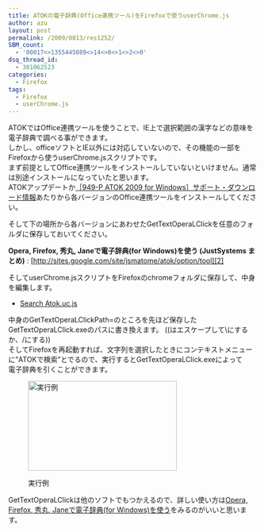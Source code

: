 ```yaml
---
title: ATOKの電子辞典(Office連携ツール)をFirefoxで使うuserChrome.js
author: azu
layout: post
permalink: /2009/0813/res1252/
SBM_count:
  - '00017<>1355445089<>14<>0<>1<>2<>0'
dsq_thread_id:
  - 301062523
categories:
  - Firefox
tags:
  - Firefox
  - userChrome.js
---
```

ATOKではOffice連携ツールを使うことで、IE上で選択範囲の漢字などの意味を電子辞典で調べる事ができます。  
しかし、officeソフトとIE以外には対応していないので、その機能の一部をFirefoxから使うuserChrome.jsスクリプトです。  
まず前提としてOffice連携ツールをインストールしていないといけません。通常は別途インストールになっていたと思います。  
ATOKアップデートか[［949-P ATOK 2009 for Windows］サポート・ダウンロード情報][1]あたりから各バージョンのOffice連携ツールをインストールしてください。

そして下の場所から各バージョンにあわせたGetTextOperaLClickを任意のフォルダに保存しておいてください。

**Opera, Firefox, 秀丸, Janeで電子辞典(for Windows)を使う (JustSystems まとめ)**
:   [http://sites.google.com/site/jsmatome/atok/option/tool][2]

そしてuserChrome.jsスクリプトをFirefoxのchromeフォルダに保存して、中身を編集します。

*   [Search Atok.uc.js][3]

中身のGetTextOperaLClickPath=のところを先ほど保存したGetTextOperaLClick.exeのパスに書き換えます。 ((はエスケープして\にするか、/にする))  
そしてFirefoxを再起動すれば、文字列を選択したときにコンテキストメニューに&#8221;ATOKで検索&#8221;とでるので、実行するとGetTextOperaLClick.exeによって  
電子辞典を引くことができます。<figure id="attachment_1254" style="width: 300px;" class="wp-caption alignnone">

[<img class="size-medium wp-image-1254" title="sshot-2009-08-13-[21-10-00]" src="https://efcl.info/wp-content/uploads/2009/08/sshot-2009-08-13-21-10-00-300x181.png" alt="実行例" width="300" height="181" />][4]<figcaption class="wp-caption-text">実行例</figcaption></figure> 
GetTextOperaLClickは他のソフトでもつかえるので、詳しい使い方は[Opera, Firefox, 秀丸, Janeで電子辞典(for Windows)を使う][5]をみるのがいいと思います。

&nbsp;

 [1]: http://support.justsystems.com/jp/app/servlet/product?pid=949
 [2]: http://sites.google.com/site/jsmatome/atok/option/tool "Opera, Firefox, 秀丸, Janeで電子辞典(for Windows)を使う (JustSystems まとめ)"
 [3]: https://efcl.info/wp-content/uploads/2009/08/Search-Atok.uc_.js
 [4]: https://efcl.info/wp-content/uploads/2009/08/sshot-2009-08-13-21-10-00.png
 [5]: http://sites.google.com/site/jsmatome/atok/option/tool
